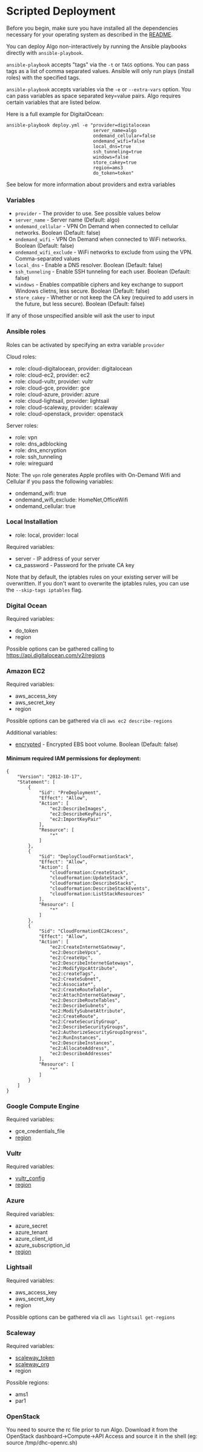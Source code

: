 # Scripted Deployment

Before you begin, make sure you have installed all the dependencies necessary for your operating system as described in the [README](../README.md).

You can deploy Algo non-interactively by running the Ansible playbooks directly with `ansible-playbook`.

`ansible-playbook` accepts "tags" via the `-t` or `TAGS` options. You can pass tags as a list of comma separated values. Ansible will only run plays (install roles) with the specified tags.

`ansible-playbook` accepts variables via the `-e` or `--extra-vars` option. You can pass variables as space separated key=value pairs. Algo requires certain variables that are listed below.

Here is a full example for DigitalOcean:

```shell
ansible-playbook deploy.yml -e "provider=digitalocean
                                server_name=algo
                                ondemand_cellular=false
                                ondemand_wifi=false
                                local_dns=true
                                ssh_tunneling=true
                                windows=false
                                store_cakey=true
                                region=ams3
                                do_token=token"
```

See below for more information about providers and extra variables

### Variables

- `provider` - The provider to use. See possible values below
- `server_name` - Server name (Default: algo)
- `ondemand_cellular` - VPN On Demand when connected to cellular networks. Boolean (Default: false)
- `ondemand_wifi` - VPN On Demand when connected to WiFi networks. Boolean (Default: false)
- `ondemand_wifi_exclude` - WiFi networks to exclude from using the VPN. Comma-separated values
- `local_dns` - Enable a DNS resolver. Boolean (Default: false)
- `ssh_tunneling` - Enable SSH tunneling for each user. Boolean (Default: false)
- `windows` - Enables compatible ciphers and key exchange to support Windows clietns, less secure. Boolean (Default: false)
- `store_cakey` - Whether or not keep the CA key (required to add users in the future, but less secure). Boolean (Default: false)

If any of those unspecified ansible will ask the user to input

### Ansible roles

Roles can be activated by specifying an extra variable `provider`

Cloud roles:

- role: cloud-digitalocean, provider: digitalocean
- role: cloud-ec2,          provider: ec2
- role: cloud-vultr,        provider: vultr
- role: cloud-gce,          provider: gce
- role: cloud-azure,        provider: azure
- role: cloud-lightsail,    provider: lightsail
- role: cloud-scaleway,     provider: scaleway
- role: cloud-openstack,    provider: openstack

Server roles:

- role: vpn
- role: dns_adblocking
- role: dns_encryption
- role: ssh_tunneling
- role: wireguard

Note: The `vpn` role generates Apple profiles with On-Demand Wifi and Cellular if you pass the following variables:

- ondemand_wifi: true
- ondemand_wifi_exclude: HomeNet,OfficeWifi
- ondemand_cellular: true

### Local Installation

- role: local, provider: local

Required variables:

- server - IP address of your server
- ca_password - Password for the private CA key

Note that by default, the iptables rules on your existing server will be overwritten. If you don't want to overwrite the iptables rules, you can use the `--skip-tags iptables` flag.

### Digital Ocean

Required variables:

- do_token
- region

Possible options can be gathered calling to https://api.digitalocean.com/v2/regions

### Amazon EC2

Required variables:

- aws_access_key
- aws_secret_key
- region

Possible options can be gathered via cli `aws ec2 describe-regions`

Additional variables:

- [encrypted](https://aws.amazon.com/blogs/aws/new-encrypted-ebs-boot-volumes/) - Encrypted EBS boot volume. Boolean (Default: false)

#### Minimum required IAM permissions for deployment:

```
{
    "Version": "2012-10-17",
    "Statement": [
        {
            "Sid": "PreDeployment",
            "Effect": "Allow",
            "Action": [
                "ec2:DescribeImages",
                "ec2:DescribeKeyPairs",
                "ec2:ImportKeyPair"
            ],
            "Resource": [
                "*"
            ]
        },
        {
            "Sid": "DeployCloudFormationStack",
            "Effect": "Allow",
            "Action": [
                "cloudformation:CreateStack",
                "cloudformation:UpdateStack",
                "cloudformation:DescribeStacks",
                "cloudformation:DescribeStackEvents",
                "cloudformation:ListStackResources"
            ],
            "Resource": [
                "*"
            ]
        },
        {
            "Sid": "CloudFormationEC2Access",
            "Effect": "Allow",
            "Action": [
                "ec2:CreateInternetGateway",
                "ec2:DescribeVpcs",
                "ec2:CreateVpc",
                "ec2:DescribeInternetGateways",
                "ec2:ModifyVpcAttribute",
                "ec2:createTags",
                "ec2:CreateSubnet",
                "ec2:Associate*",
                "ec2:CreateRouteTable",
                "ec2:AttachInternetGateway",
                "ec2:DescribeRouteTables",
                "ec2:DescribeSubnets",
                "ec2:ModifySubnetAttribute",
                "ec2:CreateRoute",
                "ec2:CreateSecurityGroup",
                "ec2:DescribeSecurityGroups",
                "ec2:AuthorizeSecurityGroupIngress",
                "ec2:RunInstances",
                "ec2:DescribeInstances",
                "ec2:AllocateAddress",
                "ec2:DescribeAddresses"
            ],
            "Resource": [
                "*"
            ]
        }
    ]
}
```

### Google Compute Engine

Required variables:

- gce_credentials_file
- [region](https://cloud.google.com/compute/docs/regions-zones/)

### Vultr

Required variables:

- [vultr_config](https://github.com/trailofbits/algo/docs/cloud-vultr.md)
- [region](https://api.vultr.com/v1/regions/list)

### Azure

Required variables:

- azure_secret
- azure_tenant
- azure_client_id
- azure_subscription_id
- [region](https://azure.microsoft.com/en-us/global-infrastructure/regions/)

### Lightsail

Required variables:

- aws_access_key
- aws_secret_key
- region

Possible options can be gathered via cli `aws lightsail get-regions`

### Scaleway

Required variables:

- [scaleway_token](https://www.scaleway.com/docs/generate-an-api-token/)
- [scaleway_org](https://cloud.scaleway.com/#/billing)
- region

Possible regions:

- ams1
- par1

### OpenStack

You need to source the rc file prior to run Algo. Download it from the OpenStack dashboard->Compute->API Access and source it in the shell (eg: source /tmp/dhc-openrc.sh)
